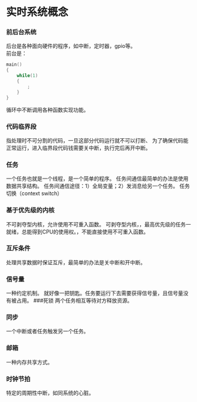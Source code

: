 
# 实时系统概念

### 前后台系统
后台是各种面向硬件的程序，如中断，定时器，gpio等。  
前台是：
```c	
main()
{
	while(1)
	{
		;
	}
}
```	
	
循环中不断调用各种函数实现功能。

### 代码临界段
指处理时不可分割的代码，一旦这部分代码运行就不可以打断、
为了确保代码能正常运行，进入临界段代码钱需要关中断，执行完后再开中断。
### 任务
一个任务也就是一个线程，是一个简单的程序。
任务间通信最简单的办法是使用数据共享结构。
任务间通信途径：1）全局变量；2）发消息给另一个任务。
任务切换（context switch）
### 基于优先级的内核
不可剥夺型内核，允许使用不可重入函数。
可剥夺型内核，，最高优先级的任务一就绪，总能得到CPU的使用权。，不能直接使用不可重入函数。
### 互斥条件
处理共享数据时保证互斥，最简单的办法是关中断和开中断。
### 信号量
一种约定机制。
就好像一把钥匙。任务要运行下去需要获得信号量，且信号量没有被占用。
###死锁
两个任务相互等待对方释放资源。
### 同步
一个中断或者任务触发另一个任务。
### 邮箱
一种内存共享方式。
### 时钟节拍
特定的周期性中断，如同系统的心脏。

